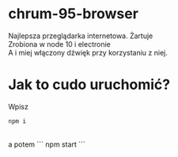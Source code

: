 # chrum-95-browser
Najlepsza przeglądarka internetowa. Żartuje <br>
Zrobiona w node 10 i electronie <br>
A i miej włączony dźwięk przy korzystaniu z niej.
# Jak to cudo uruchomić?
Wpisz
```
npm i
```
<br>
a potem 
```
npm start
```
